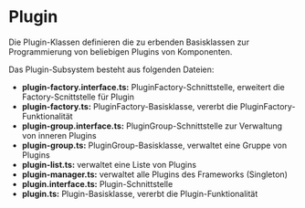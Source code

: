 # Plugin

Die Plugin-Klassen definieren die zu erbenden Basisklassen zur Programmierung von beliebigen Plugins von Komponenten.


Das Plugin-Subsystem besteht aus folgenden Dateien:

* **plugin-factory.interface.ts:** PluginFactory-Schnittstelle, erweitert die Factory-Scnittstelle für Plugin
* **plugin-factory.ts:** PluginFactory-Basisklasse, vererbt die PluginFactory-Funktionalität
* **plugin-group.interface.ts:** PluginGroup-Schnittstelle zur Verwaltung von inneren Plugins
* **plugin-group.ts:** PluginGroup-Basisklasse, verwaltet eine Gruppe von Plugins
* **plugin-list.ts:** verwaltet eine Liste von Plugins
* **plugin-manager.ts:** verwaltet alle Plugins des Frameworks (Singleton) 
* **plugin.interface.ts:** Plugin-Schnittstelle
* **plugin.ts:** Plugin-Basisklasse, vererbt die Plugin-Funktionalität
